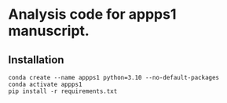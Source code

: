 # Analysis code for appps1 manuscript.

## Installation
```
conda create --name appps1 python=3.10 --no-default-packages
conda activate appps1
pip install -r requirements.txt
```
